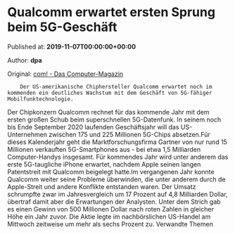 
# Qualcomm erwartet ersten Sprung beim 5G-Geschäft

Published at: **2019-11-07T00:00:00+00:00**

Author: **dpa**

Original: [com! - Das Computer-Magazin](https://www.com-magazin.de/news/g/qualcomm-erwartet-sprung-5g-geschaeft-2147898.html)


        Der US-amerikanische Chiphersteller Qualcomm erwartet noch im kommenden ein deutliches Wachstum mit dem Geschäft von 5G-fähiger Mobilfunktechnologie.
      
Der Chipkonzern Qualcomm rechnet für das kommende Jahr mit dem ersten großen Schub beim superschnellen 5G-Datenfunk. In seinem noch bis Ende September 2020 laufenden Geschäftsjahr will das US-Unternehmen zwischen 175 und 225 Millionen 5G-Chips absetzen.Für dieses Kalenderjahr geht die Marktforschungsfirma Gartner von nur rund 15 Millionen verkauften 5G-Smartphones aus - bei etwa 1,5 Milliarden Computer-Handys insgesamt. Für kommendes Jahr wird unter anderem das erste 5G-taugliche iPhone erwartet, nachdem Apple seinen langen Patentstreit mit Qualcomm beigelegt hatte.Im vergangenen Jahr konnte Qualcomm weiter seine Probleme überwinden, die unter anderem durch de Apple-Streit und andere Konflikte entstanden waren. Der Umsatz schrumpfte zwar im Jahresvergleich um 17 Prozent auf 4,8 Milliarden Dollar, übertraf damit aber die Erwartungen der Analysten. Unter dem Strich gab es einen Gewinn von 500 Millionen Dollar nach roten Zahlen in gleicher Höhe ein Jahr zuvor. Die Aktie legte im nachbörslichen US-Handel am Mittwoch zeitweise um mehr als sechs Prozent zu.
Verwandte Themen
